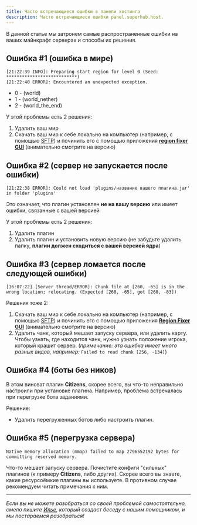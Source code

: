 ```yaml
---
title: Часто встречающиеся ошибки в панели хостинга
description: Часто встречающиеся ошибки panel.superhub.host.
---
```


В данной статье мы затронем самые распространенные ошибки на ваших майнкрафт серверах и способы их решения.

## Ошибка #1 (ошибка в мире)

```log
[21:22:39 INFO]: Preparing start region for level 0 (Seed: ***************************) 
[21:22:40 ERROR]: Encountered an unexpected exception. 
```

- 0 - (world)
- 1 - (world_nether)
- 2 - (world_the_end)

У этой проблемы есть 2 решения:
1. Удалить ваш мир
2. Скачать ваш мир к себе локально на компьютер (например, с помощью [SFTP](guide-ftp)) и починить его с помощью приложения **[region fixer GUI](http://rubukkit.org/threads/remont-karty-minecraft-region-fixer-gui.71672/)** (внимательно смотрите на версию)

## Ошибка #2 (сервер не запускается после ошибки)

```
[21:22:38 ERROR]: Could not load 'plugins/название вашего плагина.jar' in folder 'plugins' 
```
Это означает, что плагин установлен **не на вашу версию** или имеет ошибки, связанные с вашей версией

У этой проблемы есть 2 решения:
1. Удалить плагин
2. Удалить плагин и установить новую версию (не забудьте удалить папку, **плагин должен сходиться с вашей версией ядра**)

## Ошибка #3 (сервер ломается после следующей ошибки)

```
[16:07:22] [Server thread/ERROR]: Chunk file at [260, -65] is in the wrong location; relocating. (Expected [260, -65], got [260, -83]) 
```

Решения тоже 2:
1. Скачать ваш мир к себе локально на компьютер (например, с помощью [SFTP](guide-ftp)) и починить его с помощью приложения **[Region Fixer GUI](http://rubukkit.org/threads/remont-karty-minecraft-region-fixer-gui.71672/)** (внимательно смотрите на версию)
2. Удалить чанк, который мешает запуску сервера, или удалить карту. Чтобы узнать, где находится чанк, нужно узнать положение игрока, который крашит сервер. (*примечание: эта ошибка имеет много разных видов, например:* `Failed to read chunk [256, -134]`)

## Ошибка #4 (боты без ников)

В этом виноват плагин **Citizens**, скорее всего, вы что-то неправильно настроили при установке плагина. Например, проблема встречалась при перегрузке бота заданиями.

Решение:
- Удалить перегруженных ботов либо настроить плагин.

## Ошибка #5 (перегрузка сервера)

```
Native memory allocation (mmap) failed to map 2796552192 bytes for committing reserved memory. 
```
Что-то мешает запуску сервера. Почистите конфиги "сильных" плагинов (к примеру **Citizens**, либо других). Скорее всего вы знаете, какие ресурсоёмкие плагины вы используете. В противном случае рекомендуем читать примечания к ним.

--- 

*Если вы не можете разобраться со своей проблемой самостоятельно, смело пишите [Илье](https://vk.com/rainbow_brony), который создаст беседу с нашим помощником, и мы постараемся разобраться!*
